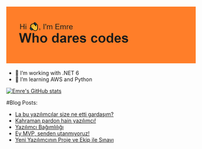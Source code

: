 ![MasterHead](https://github.com/emert117/emert117/blob/main/header.png)

- 🔭 I’m working with .NET 6 
- 🌱 I’m learning AWS and Python

[![Emre's GitHub stats](https://github-readme-stats.vercel.app/api?username=emert117)](https://github.com/anuraghazra/github-readme-stats)

#Blog Posts:
<!-- BLOG-POST-LIST:START -->
- [La bu yazılımcılar size ne etti gardaşım?](https://www.saascommando.com/2022/06/la-bu-yazlmclar-size-ne-etti-gardasm.html)
- [Kahraman pardon hain yazılımcı!](https://www.saascommando.com/2022/05/kahraman-pardon-hain-yazlmc.html)
- [Yazılımcı Bağımlılığı](https://www.saascommando.com/2022/04/yazlmc-bagmllg.html)
- [Ey MVP, senden utanmıyoruz!](https://www.saascommando.com/2022/03/ey-mvp-senden-utanmyoruz.html)
- [Yeni Yazılımcının Proje ve Ekip ile Sınavı](https://www.saascommando.com/2022/02/yeni-yazlmcnn-proje-ve-ekip-ilesnav.html)
<!-- BLOG-POST-LIST:END -->
